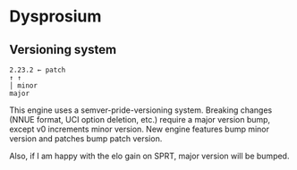 # Dysprosium
## Versioning system
```
2.23.2 ← patch
↑ ↑
│ minor
major
```
This engine uses a semver-pride-versioning system. Breaking changes (NNUE format, UCI option
deletion, etc.) require a major version bump, except v0 increments minor version. New engine
features bump minor version and patches bump patch version.

Also, if I am happy with the elo gain on SPRT, major version will be bumped.
